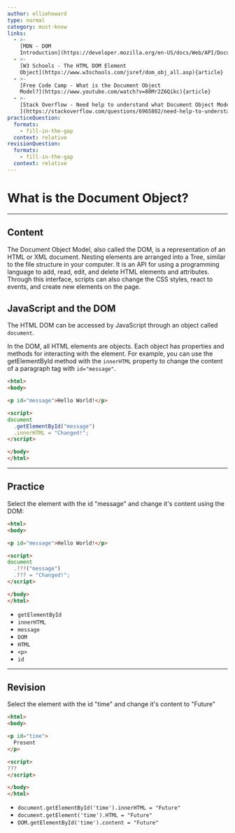 ```yaml
---
author: elliehoward
type: normal
category: must-know
links:
  - >-
    [MDN - DOM
    Introduction](https://developer.mozilla.org/en-US/docs/Web/API/Document_Object_Model/Introduction){documentation}
  - >-
    [W3 Schools - The HTML DOM Element
    Object](https://www.w3schools.com/jsref/dom_obj_all.asp){article}
  - >-
    [Free Code Camp - What is the Document Object
    Model?](https://www.youtube.com/watch?v=80Mr2Z6Qikc){article}
  - >-
    [Stack Overflow - Need help to understand what Document Object Model is?
    ](https://stackoverflow.com/questions/6965802/need-help-to-understand-what-document-object-model-is){website}
practiceQuestion:
  formats:
    - fill-in-the-gap
  context: relative
revisionQuestion:
  formats:
    - fill-in-the-gap
  context: relative
---
```


# What is the Document Object?


---

## Content

The Document Object Model, also called the DOM, is a representation of an HTML or XML document. Nesting elements are arranged into a Tree, similar to the file structure in your computer. It is an API for using a programming language to add, read, edit, and delete HTML elements and attributes. Through this interface, scripts can also change the CSS styles, react to events, and create new elements on the page.

## JavaScript and the DOM

The HTML DOM can be accessed by JavaScript through an object called `document`.

In the DOM, all HTML elements are objects. Each object has properties and methods for interacting with the element. For example, you can use the getElementById method with the `innerHTML` property to change the content of a paragraph tag with `id="message"`.

```html
<html>
<body>

<p id="message">Hello World!</p>

<script>
document
  .getElementById("message")
  .innerHTML = "Changed!";
</script>

</body>
</html>
```


---

## Practice

Select the element with the id "message" and change it's content using the DOM:

```html
<html>
<body>

<p id="message">Hello World!</p>

<script>
document
  .???("message")
  .??? = "Changed!";
</script>

</body>
</html>
```

- `getElementById`
- `innerHTML`
- `message`
- `DOM`
- `HTML`
- `<p>`
- `id`


---

## Revision

Select the element with the id "time" and change it's content to "Future"

```html
<html>
<body>

<p id="time">
  Present
</p>

<script>
???
</script>

</body>
</html>
```

- `document.getElementById('time').innerHTML = "Future"`
- `document.getElement('time').HTML = "Future"`
- `DOM.getElementById('time').content = "Future"`
